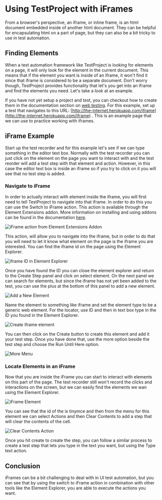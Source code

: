 # Using TestProject with iFrames

From a browser's perspective, an iframe, or inline frame, is an html document embedded inside of another html document. They can be helpful for encapsulating html on a part of page, but they can also be a bit tricky to use in test automation.

## Finding Elements

When a test automation framework like TestProject is looking for elements on a page, it will only look for the element in the current document. This means that if the element you want is inside of an iframe, it won't find it since that iframe is considered to be a separate document. Don't worry though, TestProject provides functionality that let's you get into an iframe and find the elements you need. Let's take a look at an example.

If you have not yet setup a project and test, you can checkout how to create them in the documentation section on [web testing](../using-the-smart-test-recorder/web-testing/). For this example, set up a test that navigates to this URL: [http://the-internet.herokuapp.com/iframe](http://the-internet.herokuapp.com/iframe) . This is an example page that we can use to practice working with iframes. 

## iFrame Example

Start up the test recorder and for this example let's see if we can type something in the editor text box. Normally with the test recorder you can just click on the element on the page you want to interact with and the test reorder will add a test step with that element and action. However, in this case the editor text box is inside an iframe so if you try to click on it you will see that no test step is added.

### Navigate to iFrame

In order to actually interact with element inside the iframe, you will first need to tell TestProject to navigate into that iframe. In order to do this you can use the Switch to iFrame action. This action is available through the Element Extensions addon. More information on installing and using addons can be found in the documentation [here](../testproject-addons/using-addons-in-the-testproject-recorder.md). 

![iFrame action from Element Extensions Addon](../.gitbook/assets/image%20%28100%29.png)

This action, will allow you to navigate into the iframe, but in order to do that you will need to let it know what element on the page is the iframe you are interested. You can find the iframe id on the page using the Element Explorer.

![iframe ID in Element Explorer](../.gitbook/assets/image%20%2819%29.png)

Once you have found the ID you can close the element explorer and return to the Create Step panel and click on select element. On the next panel we can search for elements, but since the iframe has not yet been added to the test, you can use the plus at the bottom of this panel to add a new element.

![Add a New Element](../.gitbook/assets/image%20%28134%29.png)

Name the element to something like iframe and set the element type to be a generic web element. For the locator, use ID and then in text box type in the ID you found in the Element Explorer.

![Create iframe element](../.gitbook/assets/image%20%2896%29.png)

You can then click on the Create button to create this element and add it your test step. Once you have done that, use the more option beside the test step and choose the Run Until Here option.

![More Menu](../.gitbook/assets/image%20%2888%29.png)

### Locate Elements in an iFrame

Now that you are inside the iFrame you can start to interact with elements on this part of the page. The test recorder still won't record the clicks and interactions on the screen, but we can easily find the elements we wan using the Element Explorer. 

![iFrame Element](../.gitbook/assets/image%20%28118%29.png)

You can see that the id of the is tinymce and then from the menu for this element we can select Actions and then Clear Contents to add a step that will clear the contents of the cell.

![Clear Contents Action](../.gitbook/assets/image%20%28136%29.png)

Once you hit create to create the step, you can follow a similar process to create a test step that lets you type in the text you want, but using the Type text action.

## Conclusion

iFrames can be a bit challenging to deal with in UI test automation, but you can see that by using the switch to iFrame action in combination with other tools like the Element Explorer, you are able to execute the actions you want. 

